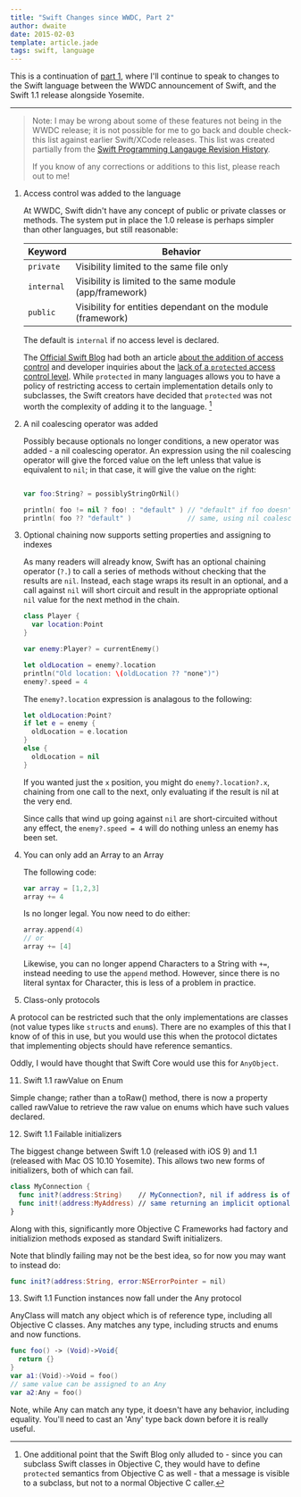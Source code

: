 ```yaml
---
title: "Swift Changes since WWDC, Part 2"
author: dwaite
date: 2015-02-03
template: article.jade
tags: swift, language
---
```

This is a continuation of [part 1], where I'll continue to speak to changes to
the Swift language between the WWDC announcement of Swift, and the Swift 1.1
release alongside Yosemite.

---

> Note: I may be wrong about some of these features not being in the WWDC
> release; it is not possible for me to go back and double check-this list
> against earlier Swift/XCode releases. This list was created partially from
> the [Swift Programming Langauge Revision History].
>
> If you know of any corrections or additions to this list, please reach out
> to me!

1. Access control was added to the language

   At WWDC, Swift didn't have any concept of public or private classes or
   methods. The system put in place the 1.0 release is perhaps simpler than
   other languages, but still reasonable:

   | Keyword   | Behavior                                                                                               |
   |-----------|---------------------------------------------------------------
   | `private` | Visibility limited to the same file only                      
   | `internal`| Visibility is limited to the same module (app/framework)      
   | `public`  | Visibility for entities dependant on the module (framework)

   The default is `internal` if no access level is declared.

   The [Official Swift Blog] had both an article [about the addition of access
   control][Access Control Article] and developer inquiries about the [lack of
   a `protected` access control level][Protected Mode Article]. While
   `protected` in many languages allows you to have a policy of restricting
   access to certain implementation details only to subclasses, the Swift
   creators have decided that `protected` was not worth the complexity of
   adding it to the language. [^protected-note]

2. A nil coalescing operator was added

   Possibly because optionals no longer conditions, a new operator was added -
   a nil coalescing operator. An expression using the nil coalescing operator
   will give the forced value on the left unless that value is equivalent to 
   `nil`; in that case, it will give the value on the right:

   ```swift

   var foo:String? = possiblyStringOrNil()

   println( foo != nil ? foo! : "default" ) // "default" if foo doesn't have a value
   println( foo ?? "default" )              // same, using nil coalescing operator
   ```

3. Optional chaining now supports setting properties and assigning to indexes

   As many readers will already know, Swift has an optional chaining operator 
   (`?.`) to call a series of methods without checking that the results are 
   `nil`. Instead, each stage wraps its result in an optional, and a call 
   against `nil` will short circuit and result in the appropriate optional `nil`
   value for the next method in the chain.

   ```swift
   class Player {
     var location:Point
   }

   var enemy:Player? = currentEnemy()

   let oldLocation = enemy?.location
   println("Old location: \(oldLocation ?? "none")")
   enemy?.speed = 4
   ```

   The `enemy?.location` expression is analagous to the following:

   ```swift
   let oldLocation:Point?
   if let e = enemy {
     oldLocation = e.location
   }
   else {
     oldLocation = nil
   }
   ```

   If you wanted just the `x` position, you might do `enemy?.location?.x`,
   chaining from one call to the next, only evaluating if the result is nil at
   the very end.

   Since calls that wind up going against `nil` are short-circuited without any
   effect, the `enemy?.speed = 4` will do nothing unless an enemy has been set.

9. You can only add an Array to an Array

   The following code:
   
   ```swift
   var array = [1,2,3]
   array += 4
   ```
   
   Is no longer legal. You now need to do either:

   ```swift
   array.append(4)
   // or
   array += [4]
   ```
   
   Likewise, you can no longer append Characters to a String with `+=`, instead
   needing to use the `append` method. However, since there is no literal syntax
   for Character, this is less of a problem in practice.
   
10. Class-only protocols

   A protocol can be restricted such that the only implementations are classes
   (not value types like `struct`s and `enum`s). There are no examples of this
   that I know of of this in use, but you would use this when the protocol
   dictates that implementing objects should have reference semantics. 
   
   Oddly, I would have thought that Swift Core would use this for `AnyObject`.

11. Swift 1.1 rawValue on Enum

   Simple change; rather than a toRaw() method, there is now a property called
   rawValue to retrieve the raw value on enums which have such values declared.
   
12. Swift 1.1 Failable initializers

   The biggest change between Swift 1.0 (released with iOS 9) and 1.1 (released
   with Mac OS 10.10 Yosemite). This allows two new forms of initializers, both
   of which can fail.
   
   ```swift
   class MyConnection {
     func init?(address:String)    // MyConnection?, nil if address is of the wrong format
     func init!(address:MyAddress) // same returning an implicit optional (MyConnection!)
   }
   ```
   
   Along with this, significantly more Objective C Frameworks had factory and
   initializion methods exposed as standard Swift initializers.
   
   Note that blindly failing may not be the best idea, so for now you may want
   to instead do:
   
   ```swift
   func init?(address:String, error:NSErrorPointer = nil)
   ```
   
13. Swift 1.1 Function instances now fall under the Any protocol

   AnyClass will match any object which is of reference type, including all
   Objective C classes. Any matches any type, including structs and enums and
   now functions.

   ```swift
   func foo() -> (Void)->Void{
     return {}
   }
   var a1:(Void)->Void = foo()
   // same value can be assigned to an Any
   var a2:Any = foo()
   ```
   
   Note, while Any can match any type, it doesn't have any behavior, including
   equality. You'll need to cast an 'Any' type back down before it is really
   useful.

[part 1]: ../swift-changes-since-wwdc/index.md
[Official Swift Blog]: https://developer.apple.com/swift/blog/
[Access Control Article]: https://developer.apple.com/swift/blog/?id=5
[Protected Mode Article]: https://developer.apple.com/swift/blog/?id=11

[Swift Programming Langauge Revision History]: https://developer.apple.com/library/ios/documentation/Swift/Conceptual/Swift_Programming_Language/index.html#//apple_ref/doc/uid/TP40014097-CH3-ID0

[^protected-note]: One additional point that the Swift Blog only alluded to -
since you can subclass Swift classes in Objective C, they would have to define
`protected` semantics from Objective C as well - that a message is visible to a
subclass, but not to a normal Objective C caller.

